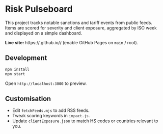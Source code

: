 # Risk Pulseboard

This project tracks notable sanctions and tariff events from public feeds. Items are scored for severity and client exposure, aggregated by ISO week and displayed on a simple dashboard.

**Live site:** https://<USER>.github.io/<REPO>/ (enable GitHub Pages on `main` / root).

## Development

```bash
npm install
npm start
```

Open `http://localhost:3000` to preview.

## Customisation
- Edit `fetchFeeds.mjs` to add RSS feeds.
- Tweak scoring keywords in `impact.js`.
- Update `clientExposure.json` to match HS codes or countries relevant to you.
